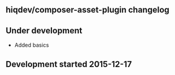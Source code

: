 hiqdev/composer-asset-plugin changelog
--------------------------------------

## Under development

- Added basics

## Development started 2015-12-17

